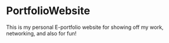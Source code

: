 # PortfolioWebsite
This is my personal E-portfolio website for showing off my work, networking, and also for fun!
